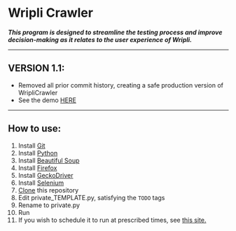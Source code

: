 # Wripli Crawler
**_This program is designed to streamline the testing process and improve decision-making as it relates to the user experience of Wripli._**
****
## VERSION 1.1: 
  - Removed all prior commit history, creating a safe production version of WripliCrawler
  - See the demo [HERE](https://drive.google.com/file/d/1wrvJ1LYJ0B_OlwiPV2hoNecVXmuwfCx0/view?usp=sharing)
****
## How to use:
  1. Install [Git](https://git-scm.com/book/en/v2/Getting-Started-Installing-Git)
  2. Install [Python](https://www.python.org/downloads/release/python-3105/)
  3. Install [Beautiful Soup](https://beautiful-soup-4.readthedocs.io/en/latest/#installing-beautiful-soup)
  4. Install [Firefox](https://www.mozilla.org/en-US/firefox/new/)
  5. Install [GeckoDriver](https://github.com/mozilla/geckodriver/releases)
  6. Install [Selenium](https://selenium-python.readthedocs.io/installation.html)
  7. [Clone](https://git-scm.com/book/en/v2/Git-Basics-Getting-a-Git-Repository) this repository
  8. Edit private_TEMPLATE.py, satisfying the `TODO` tags
  9. Rename to private.py
  10. Run
  11. If you wish to schedule it to run at prescribed times, see [this site.](https://desktop.arcgis.com/en/arcmap/10.7/analyze/python/scheduling-a-python-script-to-run-at-prescribed-times.htm)
